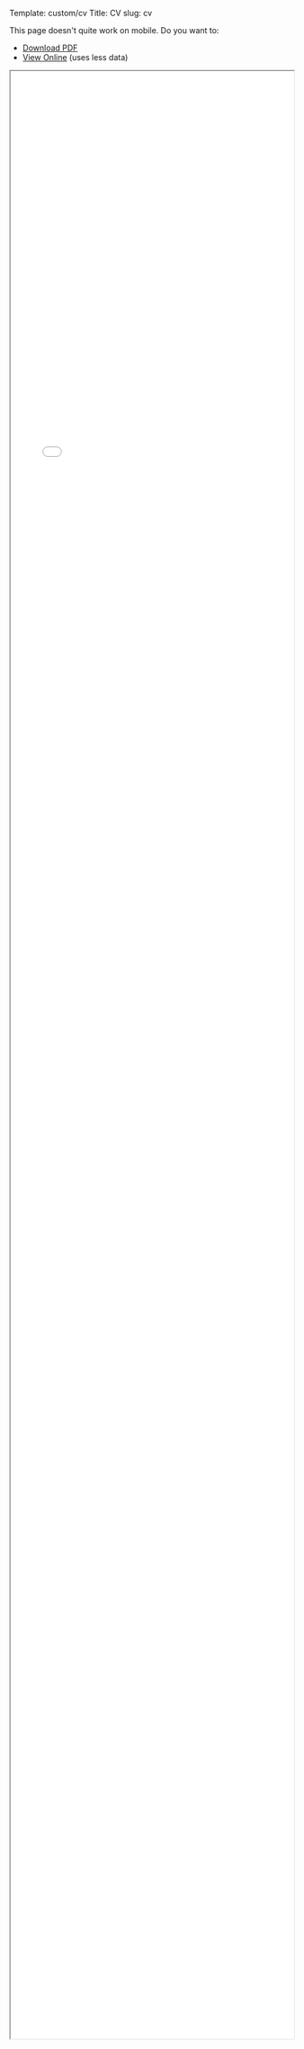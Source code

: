 Template: custom/cv
Title: CV
slug: cv

<div class="cv-mobile">This page doesn't quite work on mobile. Do you want to:
    <ul>
        <li><a href="https://dl.dropboxusercontent.com/u/34000599/JoeHand_CV.pdf">Download PDF</a></li>
        <li><a href="https://docs.google.com/document/d/1CX9Gkc8kCFKHogYvRG5WqbKkReF4cMRVI1kEs-wH_1M/pub?embedded=true">View Online</a> (uses less data)</li>
    </ul>
</div>

<iframe id="cv-frame" class="cv-frame"
    width="100%" height="3500px" scrolling="no"
    src="//docs.google.com/document/d/1CX9Gkc8kCFKHogYvRG5WqbKkReF4cMRVI1kEs-wH_1M/pub?embedded=true">
</iframe>